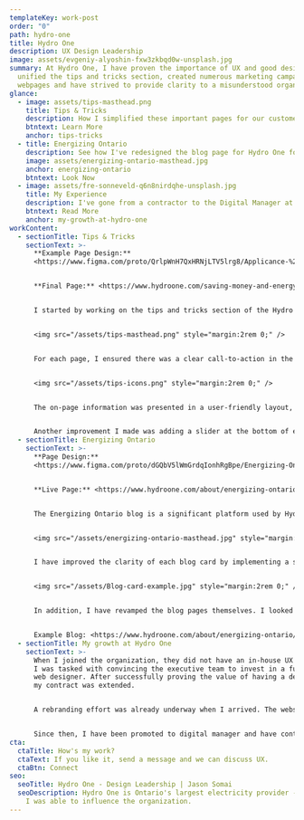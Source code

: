 ```yaml
---
templateKey: work-post
order: "0"
path: hydro-one
title: Hydro One
description: UX Design Leadership
image: assets/evgeniy-alyoshin-fxw3zkbqd0w-unsplash.jpg
summary: A﻿t Hydro One, I have proven the importance of UX and good design. I've
  unified the tips and tricks section, created numerous marketing campaign
  webpages and have strived to provide clarity to a misunderstood organization.
glance:
  - image: assets/tips-masthead.png
    title: Tips & Tricks
    description: H﻿ow I simplified these important pages for our customers
    btntext: Learn More
    anchor: tips-tricks
  - title: Energizing Ontario
    description: S﻿ee how I've redesigned the blog page for Hydro One for clarity.
    image: assets/energizing-ontario-masthead.jpg
    anchor: energizing-ontario
    btntext: Look Now
  - image: assets/fre-sonneveld-q6n8nirdqhe-unsplash.jpg
    title: My Experience
    description: I've gone from a contractor to the Digital Manager at Hydro One
    btntext: Read More
    anchor: my-growth-at-hydro-one
workContent:
  - sectionTitle: Tips & Tricks
    sectionText: >-
      **Example Page Design:**
      <https://www.figma.com/proto/QrlpWnH7QxHRNjLTV5lrg8/Applicance-%26-Energy-Savings-Tips?page-id=0%3A1&node-id=2-61&viewport=1164%2C1217%2C0.41&scaling=min-zoom>


      **F﻿inal Page:** <https://www.hydroone.com/saving-money-and-energy/residential/tips-and-tools/appliances>


      I started by working on the tips and tricks section of the Hydro One website. My first task was to create a consistent look across all pages in the section, starting with the Cooling tips and tricks page. To achieve this, I reviewed each page to identify common elements and used a similar design style throughout. These pages were featured in the monthly newsletter.


      <img src="/assets/tips-masthead.png" style="margin:2rem 0;" />


      For each page, I ensured there was a clear call-to-action in the masthead and modernized the design with overlapping elements that didn't detract from the image.


      <img src="/assets/tips-icons.png" style="margin:2rem 0;" />


      The on-page information was presented in a user-friendly layout, making it easy for readers to skim the content without being overwhelmed with too much information.


      Another improvement I made was adding a slider at the bottom of each page, which provides links to other pages within the tips section. This feature has resulted in increased time spent on the site and a lower bounce rate.
  - sectionTitle: Energizing Ontario
    sectionText: >-
      **P﻿age Design:**
      <https://www.figma.com/proto/dGQbV5lWmGrdqIonhRgBpe/Energizing-Ontario?page-id=0%3A1&node-id=2-2&viewport=1111%2C401%2C0.88&scaling=min-zoom>


      **L﻿ive Page:** <https://www.hydroone.com/about/energizing-ontario>


      The Energizing Ontario blog is a significant platform used by Hydro One to highlight its positive initiatives and community investments. In my redesign of the page, I focused on improving the user experience by making it easier for visitors to search for specific blog posts using Filterizr.


      <img src="/assets/energizing-ontario-masthead.jpg" style="margin:2rem 0;" />


      I have improved the clarity of each blog card by implementing a strict character count for each one. Although the elements were similar to the previous design, I aimed to modernize it by adding overlapping elements and optimizing their placement to improve ease of understanding with just a glance.


      <img src="/assets/Blog-card-example.jpg" style="margin:2rem 0;" />


      In addition, I have revamped the blog pages themselves. I looked to Medium as a reference for font size and readability to ensure a pleasant reading experience for visitors. To make sharing easier, I incorporated a sticky social sidebar. Additionally, I added elements like a highlight box to draw attention to important pieces of content.


      E﻿xample Blog: <https://www.hydroone.com/about/energizing-ontario/blog/trans-wellness>
  - sectionTitle: My growth at Hydro One
    sectionText: >-
      When I joined the organization, they did not have an in-house UX designer.
      I was tasked with convincing the executive team to invest in a full-time
      web designer. After successfully proving the value of having a designer,
      my contract was extended.


      A rebranding effort was already underway when I arrived. The website had been updated to the new brand colour of teal, but otherwise remained the same. My work adhered to the new brand guidelines, but I had some flexibility to interpret and revitalize the existing brand. 


      Since then, I have been promoted to digital manager and have continued to prioritize simple and elegant solutions with a focus on user experience. I have grown the team to include two full-time UX designer/developer positions and continue to advocate for best practices and tools to further improve our customers' experience.
cta:
  ctaTitle: How's my work?
  ctaText: If you like it, send a message and we can discuss UX.
  ctaBtn: Connect
seo:
  seoTitle: Hydro One - Design Leadership | Jason Somai
  seoDescription: Hydro One is Ontario's largest electricity provider - here's how
    I was able to influence the organization.
---
```

